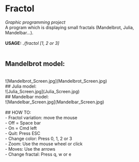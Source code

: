 # Fractol


<i>Graphic programming project</i><br/>
A program which is displaying small fractals (Mandelbrot, Julia, Mandelbar...).
<br/>
<br/>
<b>USAGE:</b> <i>./fractol [1, 2 or 3]</i>
<br/>
<br/>
## Mandelbrot model:
<br/>
![Mandelbrot_Screen.jpg](Mandelbrot_Screen.jpg)
<br/>
## Julia model:
<br/>
![Julia_Screen.jpg](Julia_Screen.jpg)
<br/>
## Mandelbar model:
<br/>
![Mandelbar_Screen.jpg](Mandelbar_Screen.jpg)
<br/>
<br/>
## HOW TO:
<br/>
- Fractol variation: move the mouse<br/>
- Off = Space bar<br/>
- On = Cmd left<br/>
- Quit: Press ESC<br/>
- Change color: Press 0, 1, 2 or 3<br/>
- Zoom: Use the mouse wheel or click<br/>
- Moves: Use the arrows<br/>
- Change fractal: Press q, w or e<br/>

